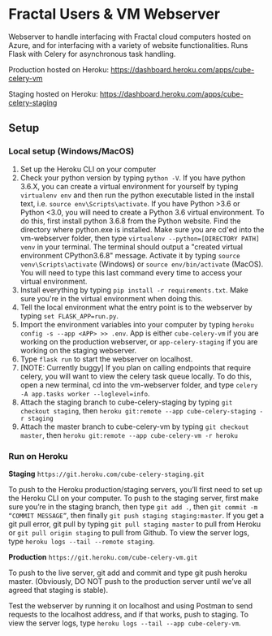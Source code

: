 # Fractal Users & VM Webserver

Webserver to handle interfacing with Fractal cloud computers hosted on Azure, and for interfacing with a variety of website functionalities. Runs Flask with Celery for asynchronous task handling.

Production hosted on Heroku: https://dashboard.heroku.com/apps/cube-celery-vm

Staging hosted on Heroku: https://dashboard.heroku.com/apps/cube-celery-staging

## Setup
### Local setup (Windows/MacOS)
1. Set up the Heroku CLI on your computer
2. Check your python version by typing `python -V`. If you have python 3.6.X, you can create a virtual environment for yourself by typing `virtualenv env` and then run the python executable listed in the install text, i.e. `source env\Scripts\activate`. If you have Python >3.6 or Python <3.0, you will need to create a Python 3.6 virtual environment. To do this, first install python 3.6.8 from the Python website. Find the directory where python.exe is installed. Make sure you are cd'ed into the vm-webserver folder, then type `virtualenv --python=[DIRECTORY PATH] venv` in your terminal. The terminal should output a "created virtual environment CPython3.6.8" message. Activate it by typing `source venv\Scripts\activate` (Windows) or `source env/bin/activate` (MacOS). You will need to type this last command every time to access your virtual environment.
3. Install everything by typing `pip install -r requirements.txt`. Make sure you're in the virtual environment when doing this.
4. Tell the local environment what the entry point is to the webserver by typing `set FLASK_APP=run.py`. 
5. Import the environment variables into your computer by typing `heroku config -s --app <APP> >> .env`. App is either `cube-celery-vm` if you are working on the production webserver, or `app-celery-staging` if you are working on the staging webserver.
6. Type `flask run` to start the webserver on localhost.
7. [NOTE: Currently buggy] If you plan on calling endpoints that require celery, you will want to view the celery task queue locally. To do this, open a new terminal, cd into the vm-webserver folder, and type `celery -A app.tasks worker --loglevel=info`.
8. Attach the staging branch to cube-celery-staging by typing `git checkout staging`, then `heroku git:remote --app cube-celery-staging -r staging`
9. Attach the master branch to cube-celery-vm by typing `git checkout master`, then `heroku git:remote --app cube-celery-vm -r heroku`

### Run on Heroku
**Staging**
`https://git.heroku.com/cube-celery-staging.git`

To push to the Heroku production/staging servers, you’ll first need to set up the Heroku CLI on your computer. To push to the staging server, first make sure you’re in the staging branch, then type `git add .`, then `git commit -m “COMMIT MESSAGE”`, then finally `git push staging staging:master`. If you get a git pull error, git pull by typing `git pull staging master` to pull from Heroku or `git pull origin staging` to pull from Github. To view the server logs, type `heroku logs --tail --remote staging`.

**Production**
`https://git.heroku.com/cube-celery-vm.git`

To push to the live server, git add and commit and type git push heroku master. (Obviously, DO NOT push to the production server until we’ve all agreed that staging is stable). 

Test the webserver by running it on localhost and using Postman to send requests to the localhost address, and if that works, push to staging. To view the server logs, type `heroku logs --tail --app cube-celery-vm`.
